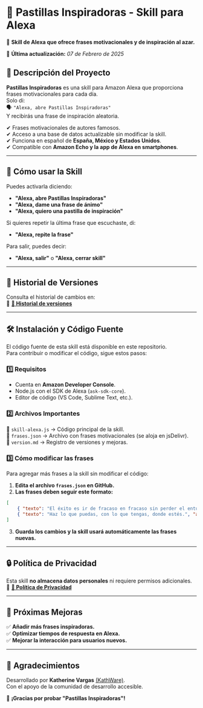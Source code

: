 # 💊 Pastillas Inspiradoras - Skill para Alexa

📢 **Skill de Alexa que ofrece frases motivacionales y de inspiración al azar.**  

📅 **Última actualización:** *07 de Febrero de 2025*

## 📌 **Descripción del Proyecto**
**Pastillas Inspiradoras** es una skill para Amazon Alexa que proporciona frases motivacionales para cada día.  
Solo di:  
🗣️ `"Alexa, abre Pastillas Inspiradoras"`  
Y recibirás una frase de inspiración aleatoria.

✔ Frases motivacionales de autores famosos.  
✔ Acceso a una base de datos actualizable sin modificar la skill.  
✔ Funciona en español de **España, México y Estados Unidos**.  
✔ Compatible con **Amazon Echo y la app de Alexa en smartphones**.  

---

## 🚀 **Cómo usar la Skill**
Puedes activarla diciendo:  
- **"Alexa, abre Pastillas Inspiradoras"**  
- **"Alexa, dame una frase de ánimo"**  
- **"Alexa, quiero una pastilla de inspiración"**  

Si quieres repetir la última frase que escuchaste, di:  
- **"Alexa, repite la frase"**  

Para salir, puedes decir:  
- **"Alexa, salir"** o **"Alexa, cerrar skill"**  

---

## 📜 **Historial de Versiones**
Consulta el historial de cambios en:  
🔗 **[📜 Historial de versiones](./version.md)**  

---

## 🛠 **Instalación y Código Fuente**
El código fuente de esta skill está disponible en este repositorio.  
Para contribuir o modificar el código, sigue estos pasos:

### 1️⃣ **Requisitos**
- Cuenta en **Amazon Developer Console**.  
- Node.js con el SDK de Alexa (`ask-sdk-core`).  
- Editor de código (VS Code, Sublime Text, etc.).  

### 2️⃣ **Archivos Importantes**
📂 `skill-alexa.js` → Código principal de la skill.  
📂 `frases.json` → Archivo con frases motivacionales (se aloja en jsDelivr).  
📂 `version.md` → Registro de versiones y mejoras.  

### 3️⃣ **Cómo modificar las frases**
Para agregar más frases a la skill sin modificar el código:  
1. **Edita el archivo `frases.json` en GitHub.**  
2. **Las frases deben seguir este formato:**  

```json
[
    { "texto": "El éxito es ir de fracaso en fracaso sin perder el entusiasmo.", "autor": "Winston Churchill" },
    { "texto": "Haz lo que puedas, con lo que tengas, donde estés.", "autor": "Theodore Roosevelt" }
]
```
3. **Guarda los cambios y la skill usará automáticamente las frases nuevas.**  

---

## 🔒 **Política de Privacidad**
Esta skill **no almacena datos personales** ni requiere permisos adicionales.  
🔗 **[📄 Política de Privacidad](https://dragonmoon1522.github.io/Pastillas-Inspiradoras/Politica%20de%20Privacidad)**  

---

## 🎨 **Próximas Mejoras**
✅ **Añadir más frases inspiradoras.**  
✅ **Optimizar tiempos de respuesta en Alexa.**  
✅ **Mejorar la interacción para usuarios nuevos.**  

---

## 💜 **Agradecimientos**
Desarrollado por **Katherine Vargas** [(KathWare)](https://kathware.com.ar).  
Con el apoyo de la comunidad de desarrollo accesible.  

📢 **¡Gracias por probar "Pastillas Inspiradoras"!**
